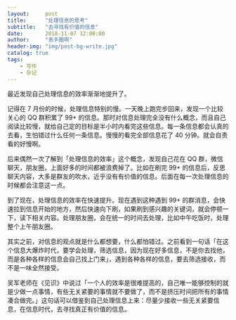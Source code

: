 ```yaml
---
layout:     post
title:      "处理信息的思考"
subtitle:   "去寻找有价值的信息"
date:       2018-11-07 12:00:00
author:     "丢手圈啊"
header-img: "img/post-bg-write.jpg"
catalog: true
tags:
    - 写作
    - 杂记
---
```


最近发现自己处理信息的效率渐渐地提升了。



记得在 7 月份的时候，处理信息特别的慢。一天晚上跑完步回来，发现一个比较关心的 QQ 群积累了 99+ 的信息。那时对信息处理完全没有什么概念，而且自己阅读比较慢，就给自己定的目标是半小时内看完这些信息。每一条信息都会认真的去看，生怕错过什么任何一条信息。慢慢的看完全部信息花了 40 分钟。就会自责看的好慢啊。



后来偶然一次了解到「处理信息的效率」这个概念，发现自己花在 QQ 群，微信聊天，朋友圈，上面好多的时间都被浪费掉了。比如在刷完 99+ 的信息后，反思聊天内容，大多是群友的吹水，近乎没有有价值的信息。后面在每一次处理信息的时候都会注意这一点。



到了现在，处理信息的效率在快速提升。现在遇到这种遇到 99+ 的群消息，会快速拉到信息开始的地方，然后快速向下刷，如果刷到感兴趣的关键词，就会停顿一下，读下相关内容。处理朋友圈，会在统一的时间去处理，比如中午吃饭时，处理整个上午朋友圈。



其实之前，对信息的观点就是什么都想要，什么都怕错过。之前看到一句话「在这个信息大爆炸时代，要学会处理，筛选信息，因为现在好多信息，不是你去找他，而是各种各样的信息会自己找上门来」，遇到各种各样的信息，要去筛选接收，而不是一味全然接受。



吴军老师在《见识》中说过「一个人的效率是很难提高的，自己唯一能够控制的就是少做一点事情，有些无关紧要的事情就不要做了，而不是挤压时间把所有的事情凑合做完。」这句话可以借鉴到自己处理信息上来：尽量少接收一些无关紧要信息，在信息时代，去寻找真正有价值的信息。

